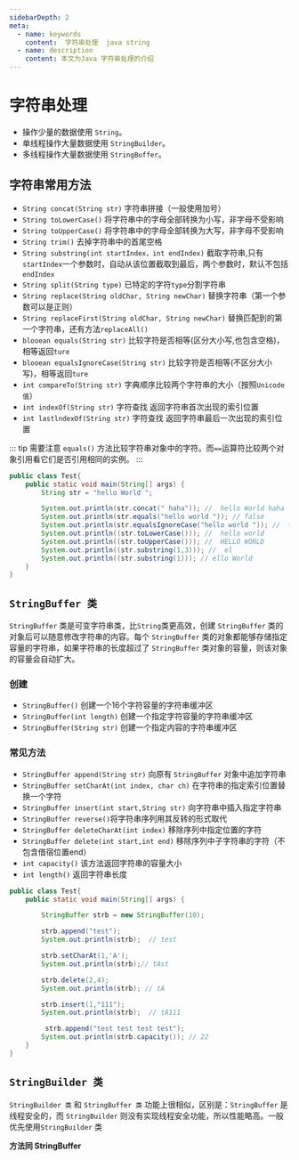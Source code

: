 ```yaml
---
sidebarDepth: 2
meta:
  - name: keywords
    content:  字符串处理  java string
  - name: description
    content: 本文为Java 字符串处理的介绍
---
```


# 字符串处理 

- 操作少量的数据使用 `String`。
- 单线程操作大量数据使用 `StringBuilder`。
- 多线程操作大量数据使用 `StringBuffer`。

## 字符串常用方法

- `String concat(String str)` 字符串拼接（一般使用加号）
- `String toLowerCase()`  将字符串中的字母全部转换为小写，非字母不受影响
- `String toUpperCase()` 将字符串中的字母全部转换为大写，非字母不受影响
- `String trim()` 去掉字符串中的首尾空格
- `String substring(int startIndex，int endIndex)` 截取字符串,只有`startIndex`一个参数时，自动从该位置截取到最后，两个参数时，默认不包括`endIndex`
- `String split(String type)` 已特定的字符`type`分割字符串
- `String replace(String oldChar, String newChar)` 替换字符串（第一个参数可以是正则）
- `String replaceFirst(String oldChar, String newChar)` 替换匹配到的第一个字符串，还有方法`replaceAll()`
- `blooean equals(String str)` 比较字符是否相等(区分大小写,也包含空格)，相等返回`ture`
- `blooean equalsIgnoreCase(String str)` 比较字符是否相等(不区分大小写)，相等返回`ture`
- `int compareTo(String str)` 字典顺序比较两个字符串的大小（按照`Unicode 值`）
- `int indexOf(String str)` 字符查找 返回字符串首次出现的索引位置
- `int lastlndexOf(String str)` 字符查找 返回字符串最后一次出现的索引位置

 

::: tip  需要注意
`equals()` 方法比较字符串对象中的字符。而`==`运算符比较两个对象引用看它们是否引用相同的实例。
:::

```java
public class Test{
    public static void main(String[] args) {
        String str = "hello World ";

        System.out.println(str.concat(" haha")); //  hello World haha
        System.out.println(str.equals("hello world ")); // false
        System.out.println(str.equalsIgnoreCase("hello world ")); //  true
        System.out.println((str.toLowerCase())); //  hello world
        System.out.println((str.toUpperCase())); //  HELLO WORLD
        System.out.println((str.substring(1,3))); //  el
        System.out.println((str.substring(1))); // ello World
    }
}
```


## `StringBuffer 类`

`StringBuffer` 类是可变字符串类，比`String`类更高效，创建 `StringBuffer` 类的对象后可以随意修改字符串的内容。每个 `StringBuffer` 类的对象都能够存储指定容量的字符串，如果字符串的长度超过了 `StringBuffer` 类对象的容量，则该对象的容量会自动扩大。

### 创建

- `StringBuffer()` 创建一个16个字符容量的字符串缓冲区
- `StringBuffer(int length)` 创建一个指定字符容量的字符串缓冲区 
- `StringBuffer(String str)` 创建一个指定内容的字符串缓冲区


### 常见方法

- `StringBuffer append(String str)` 向原有 `StringBuffer` 对象中追加字符串
- `StringBuffer setCharAt(int index, char ch)` 在字符串的指定索引位置替换一个字符
- `StringBuffer insert(int start,String str)` 向字符串中插入指定字符串
- `StringBuffer reverse()`将字符串序列用其反转的形式取代
- `StringBuffer deleteCharAt(int index)` 移除序列中指定位置的字符
- `StringBuffer delete(int start,int end)` 移除序列中子字符串的字符（不包含借宿位置end）
- `int capacity()` 该方法返回字符串的容量大小
- `int length()` 返回字符串长度

```java
public class Test{
    public static void main(String[] args) {

        StringBuffer strb = new StringBuffer(10);

        strb.append("test");
        System.out.println(strb);  // test

        strb.setCharAt(1,'A');
        System.out.println(strb);// tAst

        strb.delete(2,4);
        System.out.println(strb); // tA

        strb.insert(1,"111");
        System.out.println(strb);  // tA111

         strb.append("test test test test");
        System.out.println(strb.capacity()); // 22
    }
}
```


## `StringBuilder 类`

`StringBuilder 类` 和 `StringBuffer 类` 功能上很相似，区别是：`StringBuffer` 是线程安全的，而 `StringBuilder` 则没有实现线程安全功能，所以性能略高。一般优先使用`StringBuilder` 类

**方法同 StringBuffer**




